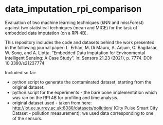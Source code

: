 # data_imputation_rpi_comparison
 Evaluation of two machine learning techniques (kNN and missForest) against two statistical techniques (mean and MICE) for the task of embedded data 
 imputation (on a RPI 4B).
 
 
 This repository includes the code and datasets behind the work presented in the following journal paper: 
 L. Erhan, M. Di Mauro, A. Anjum, O. Bagdasar, W. Song, and A. Liotta. “Embedded Data Imputation for Environmental Intelligent Sensing: A Case Study”. In:
Sensors 21.23 (2021), p. 7774. DOI: 10.3390/s21237774

Included so far:

- python script to generate the contaminated dataset, starting from the original dataset.
- python script for the experiments - the bare bone implementation which was ran on the RPI 4B for profiling and time analysis.
- original dataset used - taken from here: http://iot.ee.surrey.ac.uk:8080/datasets/pollution/ (City Pulse Smart City Dataset - pollution measurement); we used data corresponding to one of the sensors.
